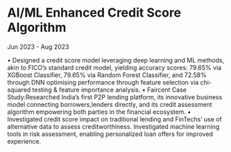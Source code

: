 # AI/ML Enhanced Credit Score Algorithm
Jun 2023 - Aug 2023

• Designed a credit score model leveraging deep learning and ML methods, akin to FICO’s standard credit model, yielding accuracy scores: 79.65% via XGBoost Classifier, 79.65% via Random Forest Classifier, and 72.58% through
DNN optimising performance through feature selection via chi-squared testing & feature importance analysis.
• Faircent Case Study:Researched India’s first P2P lending platform, its innovative business model connecting borrowers,lenders directly, and its credit assessment algorithm empowering both parties in the financial ecosystem.
• Investigated credit score impact on traditional lending and FinTechs’ use of alternative data to assess creditworthiness. Investigated machine learning tools in risk assessment, enabling personalized loan offers for improved experience.



